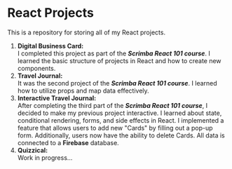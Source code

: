 # React Projects

This is a repository for storing all of my React projects.
 
1. **Digital Business Card:**\
I completed this project as part of the ***Scrimba React 101 course***. I learned the basic structure of projects in React and how to create new components.
2. **Travel Journal:**\
It was the second project of the ***Scrimba React 101 course***. I learned how to utilize props and map data effectively.
3. **Interactive Travel Journal:**\
After completing the third part of the ***Scrimba React 101 course***, I decided to make my previous project interactive. I learned about state, conditional rendering, forms, and side effects in React. I implemented a feature that allows users to add new "Cards" by filling out a pop-up form. Additionally, users now have the ability to delete Cards. All data is connected to a **Firebase** database.
3. **Quizzical:**\
Work in progress...
